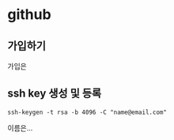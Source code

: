 # github

## 가입하기

가입은

## ssh key 생성 및 등록

```
ssh-keygen -t rsa -b 4096 -C "name@email.com"
```

이름은...
